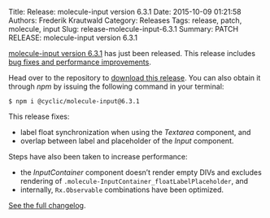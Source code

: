 Title: Release: molecule-input version 6.3.1
Date: 2015-10-09 01:21:58
Authors: Frederik Krautwald
Category: Releases
Tags: release, patch, molecule, input
Slug: release-molecule-input-6.3.1
Summary: PATCH RELEASE: molecule-input version 6.3.1

[molecule-input version 6.3.1][1] has just been released. This release includes
[bug fixes and performance improvements][2].

Head over to the repository to [download this release][1]. You can also obtain it
through *npm* by issuing the following command in your terminal:

```shell
$ npm i @cyclic/molecule-input@6.3.1
```

This release fixes:

- label float synchronization when using the *Textarea* component, and
- overlap between label and placeholder of the *Input* component.

Steps have also been taken to increase performance:

- the *InputContainer* component doesn’t render empty DIVs and excludes
  rendering of `.molecule-InputContainer_floatLabelPlaceholder`, and
- internally, `Rx.Observable` combinations have been optimized.

[See the full changelog][2].

[1]: https://github.com/CyclicMaterials/molecule-input/releases/tag/v6.3.1
[2]: https://github.com/CyclicMaterials/molecule-input/blob/master/CHANGELOG.md#v631-2015-10-09
